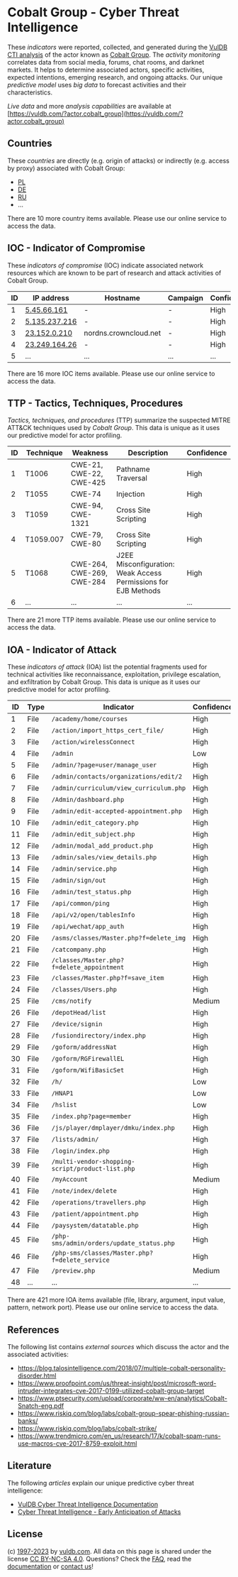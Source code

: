 # Cobalt Group - Cyber Threat Intelligence

These _indicators_ were reported, collected, and generated during the [VulDB CTI analysis](https://vuldb.com/?kb.cti) of the actor known as [Cobalt Group](https://vuldb.com/?actor.cobalt_group). The _activity monitoring_ correlates data from social media, forums, chat rooms, and darknet markets. It helps to determine associated actors, specific activities, expected intentions, emerging research, and ongoing attacks. Our unique _predictive model_ uses _big data_ to forecast activities and their characteristics.

_Live data_ and more _analysis capabilities_ are available at [https://vuldb.com/?actor.cobalt_group](https://vuldb.com/?actor.cobalt_group)

## Countries

These _countries_ are directly (e.g. origin of attacks) or indirectly (e.g. access by proxy) associated with Cobalt Group:

* [PL](https://vuldb.com/?country.pl)
* [DE](https://vuldb.com/?country.de)
* [RU](https://vuldb.com/?country.ru)
* ...

There are 10 more country items available. Please use our online service to access the data.

## IOC - Indicator of Compromise

These _indicators of compromise_ (IOC) indicate associated network resources which are known to be part of research and attack activities of Cobalt Group.

ID | IP address | Hostname | Campaign | Confidence
-- | ---------- | -------- | -------- | ----------
1 | [5.45.66.161](https://vuldb.com/?ip.5.45.66.161) | - | - | High
2 | [5.135.237.216](https://vuldb.com/?ip.5.135.237.216) | - | - | High
3 | [23.152.0.210](https://vuldb.com/?ip.23.152.0.210) | nordns.crowncloud.net | - | High
4 | [23.249.164.26](https://vuldb.com/?ip.23.249.164.26) | - | - | High
5 | ... | ... | ... | ...

There are 16 more IOC items available. Please use our online service to access the data.

## TTP - Tactics, Techniques, Procedures

_Tactics, techniques, and procedures_ (TTP) summarize the suspected MITRE ATT&CK techniques used by _Cobalt Group_. This data is unique as it uses our predictive model for actor profiling.

ID | Technique | Weakness | Description | Confidence
-- | --------- | -------- | ----------- | ----------
1 | T1006 | CWE-21, CWE-22, CWE-425 | Pathname Traversal | High
2 | T1055 | CWE-74 | Injection | High
3 | T1059 | CWE-94, CWE-1321 | Cross Site Scripting | High
4 | T1059.007 | CWE-79, CWE-80 | Cross Site Scripting | High
5 | T1068 | CWE-264, CWE-269, CWE-284 | J2EE Misconfiguration: Weak Access Permissions for EJB Methods | High
6 | ... | ... | ... | ...

There are 21 more TTP items available. Please use our online service to access the data.

## IOA - Indicator of Attack

These _indicators of attack_ (IOA) list the potential fragments used for technical activities like reconnaissance, exploitation, privilege escalation, and exfiltration by Cobalt Group. This data is unique as it uses our predictive model for actor profiling.

ID | Type | Indicator | Confidence
-- | ---- | --------- | ----------
1 | File | `/academy/home/courses` | High
2 | File | `/action/import_https_cert_file/` | High
3 | File | `/action/wirelessConnect` | High
4 | File | `/admin` | Low
5 | File | `/admin/?page=user/manage_user` | High
6 | File | `/admin/contacts/organizations/edit/2` | High
7 | File | `/admin/curriculum/view_curriculum.php` | High
8 | File | `/Admin/dashboard.php` | High
9 | File | `/admin/edit-accepted-appointment.php` | High
10 | File | `/admin/edit_category.php` | High
11 | File | `/admin/edit_subject.php` | High
12 | File | `/admin/modal_add_product.php` | High
13 | File | `/admin/sales/view_details.php` | High
14 | File | `/admin/service.php` | High
15 | File | `/admin/sign/out` | High
16 | File | `/admin/test_status.php` | High
17 | File | `/api/common/ping` | High
18 | File | `/api/v2/open/tablesInfo` | High
19 | File | `/api/wechat/app_auth` | High
20 | File | `/asms/classes/Master.php?f=delete_img` | High
21 | File | `/catcompany.php` | High
22 | File | `/classes/Master.php?f=delete_appointment` | High
23 | File | `/classes/Master.php?f=save_item` | High
24 | File | `/classes/Users.php` | High
25 | File | `/cms/notify` | Medium
26 | File | `/depotHead/list` | High
27 | File | `/device/signin` | High
28 | File | `/fusiondirectory/index.php` | High
29 | File | `/goform/addressNat` | High
30 | File | `/goform/RGFirewallEL` | High
31 | File | `/goform/WifiBasicSet` | High
32 | File | `/h/` | Low
33 | File | `/HNAP1` | Low
34 | File | `/hslist` | Low
35 | File | `/index.php?page=member` | High
36 | File | `/js/player/dmplayer/dmku/index.php` | High
37 | File | `/lists/admin/` | High
38 | File | `/login/index.php` | High
39 | File | `/multi-vendor-shopping-script/product-list.php` | High
40 | File | `/myAccount` | Medium
41 | File | `/note/index/delete` | High
42 | File | `/operations/travellers.php` | High
43 | File | `/patient/appointment.php` | High
44 | File | `/paysystem/datatable.php` | High
45 | File | `/php-sms/admin/orders/update_status.php` | High
46 | File | `/php-sms/classes/Master.php?f=delete_service` | High
47 | File | `/preview.php` | Medium
48 | ... | ... | ...

There are 421 more IOA items available (file, library, argument, input value, pattern, network port). Please use our online service to access the data.

## References

The following list contains _external sources_ which discuss the actor and the associated activities:

* https://blog.talosintelligence.com/2018/07/multiple-cobalt-personality-disorder.html
* https://www.proofpoint.com/us/threat-insight/post/microsoft-word-intruder-integrates-cve-2017-0199-utilized-cobalt-group-target
* https://www.ptsecurity.com/upload/corporate/ww-en/analytics/Cobalt-Snatch-eng.pdf
* https://www.riskiq.com/blog/labs/cobalt-group-spear-phishing-russian-banks/
* https://www.riskiq.com/blog/labs/cobalt-strike/
* https://www.trendmicro.com/en_us/research/17/k/cobalt-spam-runs-use-macros-cve-2017-8759-exploit.html

## Literature

The following _articles_ explain our unique predictive cyber threat intelligence:

* [VulDB Cyber Threat Intelligence Documentation](https://vuldb.com/?kb.cti)
* [Cyber Threat Intelligence - Early Anticipation of Attacks](https://www.scip.ch/en/?labs.20201022)

## License

(c) [1997-2023](https://vuldb.com/?kb.changelog) by [vuldb.com](https://vuldb.com/?kb.about). All data on this page is shared under the license [CC BY-NC-SA 4.0](https://creativecommons.org/licenses/by-nc-sa/4.0/). Questions? Check the [FAQ](https://vuldb.com/?kb.faq), read the [documentation](https://vuldb.com/?kb) or [contact us](https://vuldb.com/?contact)!
